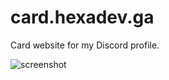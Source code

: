 # card.hexadev.ga
Card website for my Discord profile.

![screenshot](https://hexa.yells.wtf/r/snap_a1862313-removebg-preview.png)
